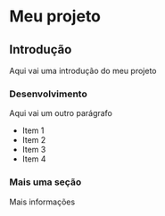 # Meu projeto
## Introdução
Aqui vai uma introdução do meu projeto

### Desenvolvimento
Aqui vai um outro parágrafo

- Item 1
- Item 2
- Item 3
- Item 4

### Mais uma seção
Mais informações
